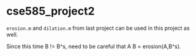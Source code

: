 # cse585_project2
`erosion.m` and `dilation.m` from last project can be used in this project as well.

Since this time B != B^s, need to be careful that A <Minkowski subtraction> B = erosion(A,B^s).
